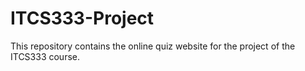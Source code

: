 # ITCS333-Project
This repository contains the online quiz website for the project of the ITCS333 course.
